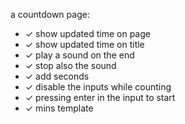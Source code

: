 a countdown page:
- ✓ show updated time on page 
- ✓ show updated time on title
- ✓ play a sound on the end
- ✓ stop also the sound
- ✓ add seconds
- ✓ disable the inputs while counting
- ✓ pressing enter in the input to start
- ✓ mins template
